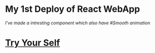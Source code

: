# My 1st Deploy of React WebApp 
_I've made a intresting component which also have #Smooth animation_

# [Try Your Self](https://abhi47singh.github.io/react1stDeploy/)

